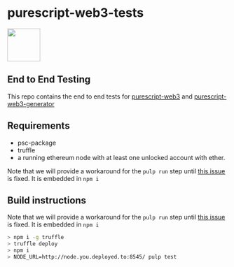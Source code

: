 # purescript-web3-tests
<img src=https://github.com/f-o-a-m/purescript-web3/blob/master/purescript-web3-logo.png width="75">

## End to End Testing
This repo contains the end to end tests for [purescript-web3](https://github.com/f-o-a-m/purescript-web3) and [purescript-web3-generator](https://github.com/f-o-a-m/purescript-web3)


## Requirements
- psc-package
- truffle
- a running ethereum node with at least one unlocked account with ether. 

Note that we will provide a workaround for the `pulp run` step until [this issue](https://github.com/purescript-contrib/pulp/issues/309) is fixed. It is embedded in `npm i`

## Build instructions

Note that we will provide a workaround for the `pulp run` step until [this issue](https://github.com/purescript-contrib/pulp/issues/309) is fixed. It is embedded in `npm i`

```bash
> npm i -g truffle
> truffle deploy
> npm i
> NODE_URL=http://node.you.deployed.to:8545/ pulp test
```


